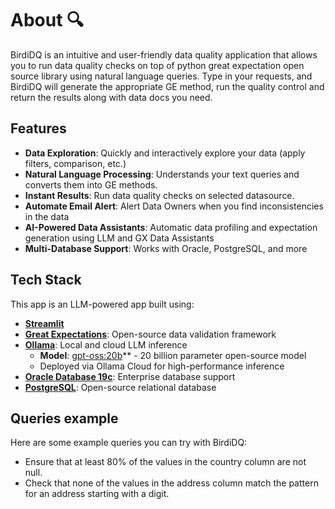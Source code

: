 # About 🔍

BirdiDQ is an intuitive and user-friendly data quality application that allows you to run data quality checks on top of python great expectation open source library using natural language queries. Type in your requests, and BirdiDQ will generate the appropriate GE method, run the quality control and return the results along with data docs you need.

## Features

- **Data Exploration**: Quickly and interactively explore your data (apply filters, comparison, etc.)
- **Natural Language Processing**: Understands your text queries and converts them into GE methods.
- **Instant Results**: Run data quality checks on selected datasource.
- **Automate Email Alert**: Alert Data Owners when you find inconsistencies in the data
- **AI-Powered Data Assistants**: Automatic data profiling and expectation generation using LLM and GX Data Assistants
- **Multi-Database Support**: Works with Oracle, PostgreSQL, and more

## Tech Stack

This app is an LLM-powered app built using:

- **[Streamlit](https://streamlit.io/)**
- **[Great Expectations](https://greatexpectations.io/)**: Open-source data validation framework
- **[Ollama](https://ollama.com/)**: Local and cloud LLM inference
  - **Model**: [gpt-oss:20b](https://ollama.com/models)** - 20 billion parameter open-source model
  - Deployed via Ollama Cloud for high-performance inference
- **[Oracle Database 19c](https://www.oracle.com/database/)**: Enterprise database support
- **[PostgreSQL](https://www.postgresql.org/)**: Open-source relational database

## Queries example

Here are some example queries you can try with BirdiDQ:

- Ensure that at least 80% of the values in the country column are not null.
- Check that none of the values in the address column match the pattern for an address starting with a digit.
